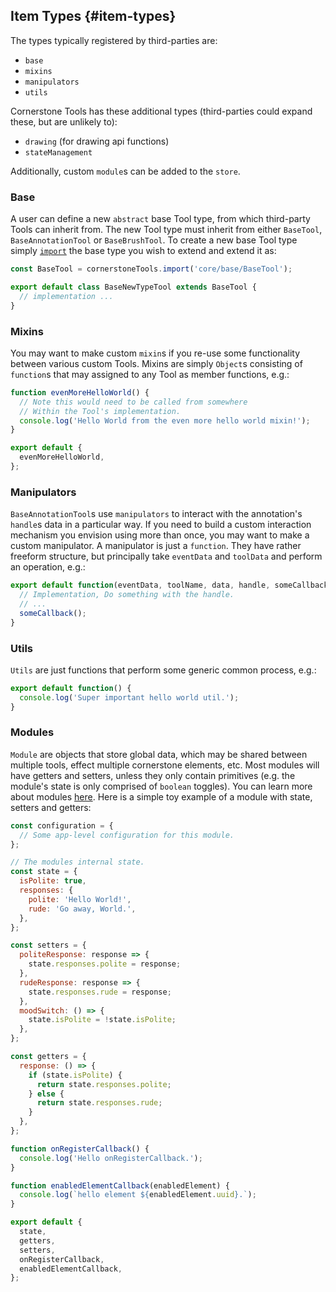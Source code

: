 ## Item Types {#item-types}

The types typically registered by third-parties are:

- `base`
- `mixins`
- `manipulators`
- `utils`

Cornerstone Tools has these additional types (third-parties could expand these, but are unlikely to):

- `drawing` (for drawing api functions)
- `stateManagement`

Additionally, custom `module`s can be added to the `store`.

### Base

A user can define a new `abstract` base Tool type, from which third-party Tools can inherit from. The new Tool type must inherit from either `BaseTool`, `BaseAnnotationTool` or `BaseBrushTool`. To create a new base Tool type simply [`import`](index.md#imports) the base type you wish to extend and extend it as:

```js
const BaseTool = cornerstoneTools.import('core/base/BaseTool');

export default class BaseNewTypeTool extends BaseTool {
  // implementation ...
}
```

### Mixins

You may want to make custom `mixin`s if you re-use some functionality between various custom Tools. Mixins are simply `Object`s consisting of `function`s that may assigned to any Tool as member functions, e.g.:

```js
function evenMoreHelloWorld() {
  // Note this would need to be called from somewhere
  // Within the Tool's implementation.
  console.log('Hello World from the even more hello world mixin!');
}

export default {
  evenMoreHelloWorld,
};
```

### Manipulators

`BaseAnnotationTool`s use `manipulators` to interact with the annotation's `handle`s data in a particular way. If you need to build a custom interaction mechanism you envision using more than once, you may want to make a custom manipulator. A manipulator is just a `function`. They have rather freeform structure, but principally take `eventData` and `toolData` and perform an operation, e.g.:

```js
export default function(eventData, toolName, data, handle, someCallback) {
  // Implementation, Do something with the handle.
  // ...
  someCallback();
}
```

### Utils

`Utils` are just functions that perform some generic common process, e.g.:

```js
export default function() {
  console.log('Super important hello world util.');
}
```

### Modules

`Module` are objects that store global data, which may be shared between multiple tools, effect multiple cornerstone elements, etc. Most modules will have getters and setters, unless they only contain primitives (e.g. the module's state is only comprised of `boolean` toggles). You can learn more about modules [here](../modules/index.md). Here is a simple toy example of a module with state, setters and getters:

```js
const configuration = {
  // Some app-level configuration for this module.
};

// The modules internal state.
const state = {
  isPolite: true,
  responses: {
    polite: 'Hello World!',
    rude: 'Go away, World.',
  },
};

const setters = {
  politeResponse: response => {
    state.responses.polite = response;
  },
  rudeResponse: response => {
    state.responses.rude = response;
  },
  moodSwitch: () => {
    state.isPolite = !state.isPolite;
  },
};

const getters = {
  response: () => {
    if (state.isPolite) {
      return state.responses.polite;
    } else {
      return state.responses.rude;
    }
  },
};

function onRegisterCallback() {
  console.log('Hello onRegisterCallback.');
}

function enabledElementCallback(enabledElement) {
  console.log(`hello element ${enabledElement.uuid}.`);
}

export default {
  state,
  getters,
  setters,
  onRegisterCallback,
  enabledElementCallback,
};
```
